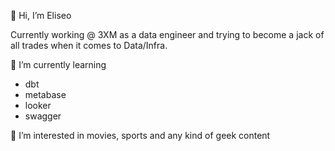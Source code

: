 👋 Hi, I’m Eliseo

Currently working @ 3XM as a data engineer and trying to become a jack of all trades when it comes to Data/Infra.

🌱 I’m currently learning

- dbt
- metabase
- looker
- swagger

👀 I’m interested in movies, sports and any kind of geek content
